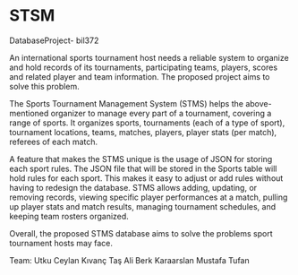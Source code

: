 # STSM
DatabaseProject- bil372

An international sports tournament host needs a reliable system to organize and hold records of its tournaments, participating teams, players, scores and related player and team information. The proposed project aims to solve this problem.

The Sports Tournament Management System (STMS) helps the above-mentioned organizer to manage every part of a tournament, covering a range of sports. It organizes sports, tournaments (each of a type of sport), tournament locations, teams, matches, players, player stats (per match), referees of each match. 

A feature that makes the STMS unique is the usage of JSON for storing each sport rules. The JSON file that will be stored in the Sports table will hold rules for each sport. This makes it easy to adjust or add rules without having to redesign the database. STMS allows adding, updating, or removing records, viewing specific player performances at a match, pulling up player stats and match results, managing tournament schedules, and keeping team rosters organized.
 
Overall, the proposed STMS database aims to solve the problems sport tournament hosts may face.

Team:
Utku Ceylan
Kıvanç Taş
Ali Berk Karaarslan
Mustafa Tufan
